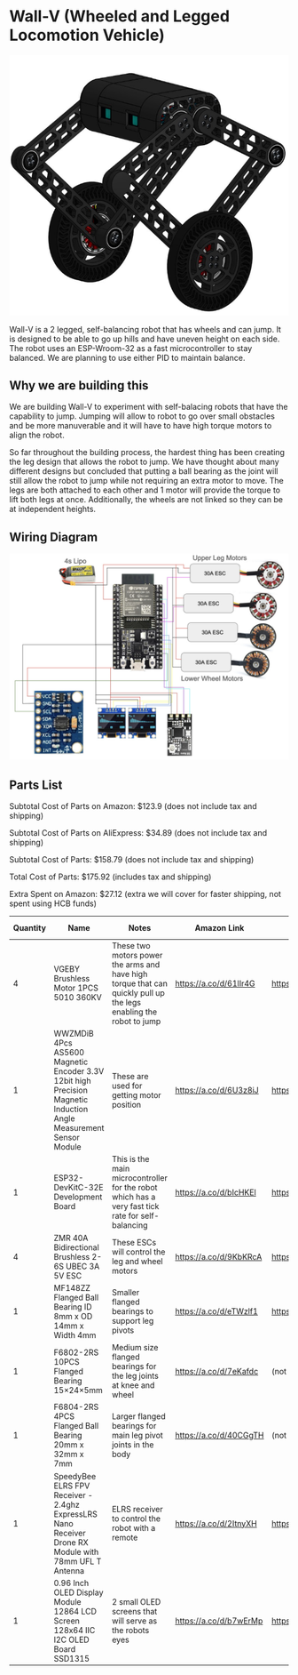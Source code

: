 # Wall-V (Wheeled and Legged Locomotion Vehicle)

![Wall-V Render](./imgs/wall-v-render1.png)

Wall-V is a 2 legged, self-balancing robot that has wheels and can jump. It is designed to be able to go up hills and have uneven height on each side. The robot uses an ESP-Wroom-32 as a fast microcontroller to stay balanced. We are planning to use either PID to maintain balance.

## Why we are building this

We are building Wall-V to experiment with self-balacing robots that have the capability to jump. Jumping will allow to robot to go over small obstacles and be more manuverable and it will have to have high torque motors to align the robot.

So far throughout the building process, the hardest thing has been creating the leg design that allows the robot to jump. We have thought about many different designs but concluded that putting a ball bearing as the joint will still allow the robot to jump while not requiring an extra motor to move. The legs are both attached to each other and 1 motor will provide the torque to lift both legs at once. Additionally, the wheels are not linked so they can be at independent heights.

## Wiring Diagram

![Wiring Diagram](./imgs/wiring-diagram.png)

## Parts List

Subtotal Cost of Parts on Amazon: $123.9 (does not include tax and shipping)

Subtotal Cost of Parts on AliExpress: $34.89 (does not include tax and shipping)

Subtotal Cost of Parts: $158.79 (does not include tax and shipping)

Total Cost of Parts: $175.92 (includes tax and shipping)

Extra Spent on Amazon: $27.12 (extra we will cover for faster shipping, not spent using HCB funds)

| Quantity | Name                                                                                                              | Notes                                                                                                             | Amazon Link            | Ali Link                                             | Amazon Price | Aliexpress Price | Ordering From | Ordered |
| -------- | ----------------------------------------------------------------------------------------------------------------- | ----------------------------------------------------------------------------------------------------------------- | ---------------------- | ---------------------------------------------------- | ------------ | ---------------- | ------------- | ------- |
| 4        | VGEBY Brushless Motor 1PCS 5010 360KV                                                                             | These two motors power the arms and have high torque that can quickly pull up the legs enabling the robot to jump | https://a.co/d/61lIr4G | https://www.aliexpress.us/item/2251832668557589.html | 27.62        | 15.10            | Aliexpress    | 2/4     |
| 1        | WWZMDiB 4Pcs AS5600 Magnetic Encoder 3.3V 12bit high Precision Magnetic Induction Angle Measurement Sensor Module | These are used for getting motor position                                                                         | https://a.co/d/6U3z8iJ | https://www.aliexpress.us/item/3256802834839452.html | 10.99        | 5.67             | Amazon        | No      |
| 1        | ESP32-DevKitC-32E Development Board                                                                               | This is the main microcontroller for the robot which has a very fast tick rate for self-balancing                 | https://a.co/d/bIcHKEl | https://www.aliexpress.us/item/3256804290552594.html | 11           | 2.46             | Aliexpress    | No      |
| 4        | ZMR 40A Bidirectional Brushless 2-6S UBEC 3A 5V ESC                                                               | These ESCs will control the leg and wheel motors                                                                  | https://a.co/d/9KbKRcA | https://www.aliexpress.us/item/2255800049335968.html | 14.99        | 11.89            | Amazon        | No      |
| 1        | MF148ZZ Flanged Ball Bearing ID 8mm x OD 14mm x Width 4mm                                                         | Smaller flanged bearings to support leg pivots                                                                    | https://a.co/d/eTWzlf1 | https://www.aliexpress.us/item/3256807921303726.html | 8.99         | 5.49             | Amazon        | No      |
| 1        | F6802-2RS 10PCS Flanged Bearing 15×24×5mm                                                                         | Medium size flanged bearings for the leg joints at knee and wheel                                                 | https://a.co/d/7eKafdc | (not cheaper)                                        | 9.99         | -                | Amazon        | No      |
| 1        | F6804-2RS 4PCS Flanged Ball Bearing 20mm x 32mm x 7mm                                                             | Larger flanged bearings for main leg pivot joints in the body                                                     | https://a.co/d/40CGgTH | (not cheaper)                                        | 8.99         | -                | Amazon        | No      |
| 1        | SpeedyBee ELRS FPV Receiver - 2.4ghz ExpressLRS Nano Receiver Drone RX Module with 78mm UFL T Antenna             | ELRS receiver to control the robot with a remote                                                                  | https://a.co/d/2ItnyXH | https://www.aliexpress.us/item/3256809002280211.html | 14.99        | 12.88            | Amazon        | No      |
| 1        | 0.96 Inch OLED Display Module 12864 LCD Screen 128x64 IIC I2C OLED Board SSD1315                                  | 2 small OLED screens that will serve as the robots eyes                                                           | https://a.co/d/b7wErMp | https://www.aliexpress.us/item/3256804169233174.html | 9.99         | 2.23             | Aliexpress    | No      |
